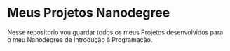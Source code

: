 # Meus Projetos Nanodegree

Nesse repósitorio vou guardar todos os meus Projetos desenvolvidos para o meu Nanodegree de Introdução à Programação.
